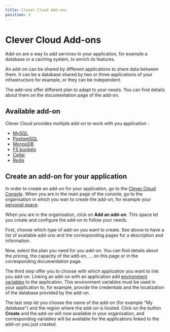 ```yaml
---
title: Clever Cloud Add-ons
position: 3
---
```


# Clever Cloud Add-ons

Add-on are a way to add services to your application, for example a database or a caching system, to enrich its
features.

An add-on can be shared by different applications to share data between them. It can be a database shared by two or
three applications of your infrastructure for example, or they can be independent.

The add-ons offer different plan to adapt to your needs. You can find details about them on the documentation page of
the add-on.

## Available add-on

Clever Cloud provides multiple add-on to work with you application :

* [MySQL](mysql.md)
* [PostgreSQL](postgresql.md)
* [MongoDB](mongodb.md)
* [FS buckets](fs_buckets.md)
* [Cellar](cellar.md)
* [Redis](redis.md)

## Create an add-on for your application

In order to create an add-on for your application, go to the [Clever Cloud Console](https://console.clever-cloud.com/).
When you are in the main page of the console, go to the organisation in which you wan to create the add-on,
for example your [personal space](https://console.clever-cloud.com/users/me).

When you are in the organisation, click on **Add an add-on**. This space let you create and configure the
add-on to follow your needs.

First, choose which *type* of add-on you want to create. See above to have a list of available add-ons and the
corresponding pages for a description and information.

Now, select the plan you need for you add-on. You can find details about the pricing, the capacity of the add-on, ...
on this page or in the corresponding documentation page.

The third step offer you to choose with which application you want to link you add-on. Linking an add-on with an
application add [environment variables](/admin-console/environment-variables.md) to the application.
This environment variables must be used in your application to, for example, provide the credentials and the
localization of the database provided by the add-on.

The last step let you choose the name of the add-on (for example "My database") and the region where the add-on is
hosted. Click on the button **Create** and the add-on will now available in your organisation, and corresponding
variables will be available for the applications linked to the add-on you just created.
